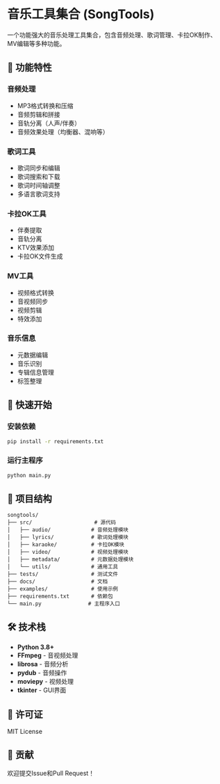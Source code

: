 # 音乐工具集合 (SongTools)

一个功能强大的音乐处理工具集合，包含音频处理、歌词管理、卡拉OK制作、MV编辑等多种功能。

## 🎵 功能特性

### 音频处理
- MP3格式转换和压缩
- 音频剪辑和拼接
- 音轨分离（人声/伴奏）
- 音频效果处理（均衡器、混响等）

### 歌词工具
- 歌词同步和编辑
- 歌词搜索和下载
- 歌词时间轴调整
- 多语言歌词支持

### 卡拉OK工具
- 伴奏提取
- 音轨分离
- KTV效果添加
- 卡拉OK文件生成

### MV工具
- 视频格式转换
- 音视频同步
- 视频剪辑
- 特效添加

### 音乐信息
- 元数据编辑
- 音乐识别
- 专辑信息管理
- 标签整理

## 🚀 快速开始

### 安装依赖
```bash
pip install -r requirements.txt
```

### 运行主程序
```bash
python main.py
```

## 📁 项目结构

```
songtools/
├── src/                    # 源代码
│   ├── audio/             # 音频处理模块
│   ├── lyrics/            # 歌词处理模块
│   ├── karaoke/           # 卡拉OK模块
│   ├── video/             # 视频处理模块
│   ├── metadata/          # 元数据处理模块
│   └── utils/             # 通用工具
├── tests/                 # 测试文件
├── docs/                  # 文档
├── examples/              # 使用示例
├── requirements.txt       # 依赖包
└── main.py               # 主程序入口
```

## 🛠️ 技术栈

- **Python 3.8+**
- **FFmpeg** - 音视频处理
- **librosa** - 音频分析
- **pydub** - 音频操作
- **moviepy** - 视频处理
- **tkinter** - GUI界面

## 📝 许可证

MIT License

## 🤝 贡献

欢迎提交Issue和Pull Request！
